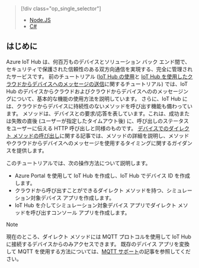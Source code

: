 > [!div class="op_single_selector"]
> * [Node.JS](../articles/iot-hub/iot-hub-node-node-direct-methods.md)
> * [C#](../articles/iot-hub/iot-hub-csharp-node-direct-methods.md)
> 
> 

## <a name="introduction"></a>はじめに
Azure IoT Hub は、何百万ものデバイスとソリューション バック エンド間で、セキュリティで保護された信頼性のある双方向通信を実現する、完全に管理されたサービスです。 前のチュートリアル ([IoT Hub の使用]と [IoT Hub を使用したクラウドからデバイスへのメッセージの送信]に関するチュートリアル) では、IoT Hub のデバイスからクラウドおよびクラウドからデバイスへののメッセージングについて、基本的な機能の使用方法を説明しています。 さらに、IoT Hub には、クラウドからデバイスに持続性のないメソッドを呼び出す機能も備わっています。 メソッドは、デバイスとの要求/応答を表しています。これは、成功または失敗の直後 (ユーザーが指定したタイムアウト後) に、呼び出しのステータスをユーザーに伝える HTTP 呼び出しと同様のものです。 [デバイスでのダイレクト メソッドの呼び出し][lnk-devguide-methods]に関する記事では、メソッドの詳細を説明し、メソッドやクラウドからデバイスへのメッセージを使用するタイミングに関するガイダンスを提供します。

このチュートリアルでは、次の操作方法について説明します。

* Azure Portal を使用して IoT Hub を作成し、IoT Hub でデバイス ID を作成します。
* クラウドから呼び出すことができるダイレクト メソッドを持つ、シミュレーション対象デバイス アプリを作成します。
* IoT Hub を介してシミュレーション対象デバイス アプリでダイレクト メソッドを呼び出すコンソール アプリを作成します。

> [!NOTE]
> 現在のところ、ダイレクト メソッドには MQTT プロトコルを使用して IoT Hub に接続するデバイスからのみアクセスできます。 既存のデバイス アプリを変換して MQTT を使用する方法については、[MQTT サポート][lnk-devguide-mqtt]の記事を参照してください。
> 
> 




[lnk-devguide-methods]: ../articles/iot-hub/iot-hub-devguide-direct-methods.md
[lnk-devguide-mqtt]: ../articles/iot-hub/iot-hub-mqtt-support.md

[IoT Hub を使用したクラウドからデバイスへのメッセージの送信]: ../articles/iot-hub/iot-hub-csharp-csharp-c2d.md
[IoT Hub の使用]: ../articles/iot-hub/iot-hub-node-node-getstarted.md